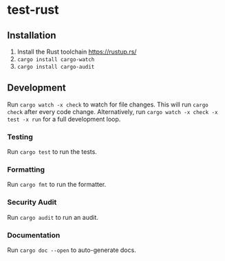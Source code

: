 # test-rust

## Installation

1. Install the Rust toolchain https://rustup.rs/
2. `cargo install cargo-watch`
3. `cargo install cargo-audit`

## Development

Run `cargo watch -x check` to watch for file changes. This will run `cargo check` after every code change.
Alternatively, run `cargo watch -x check -x test -x run` for a full development loop.

### Testing

Run `cargo test` to run the tests.

### Formatting

Run `cargo fmt` to run the formatter.

### Security Audit

Run `cargo audit` to run an audit.

### Documentation

Run `cargo doc --open` to auto-generate docs.
